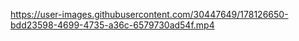 

https://user-images.githubusercontent.com/30447649/178126650-bdd23598-4699-4735-a36c-6579730ad54f.mp4


